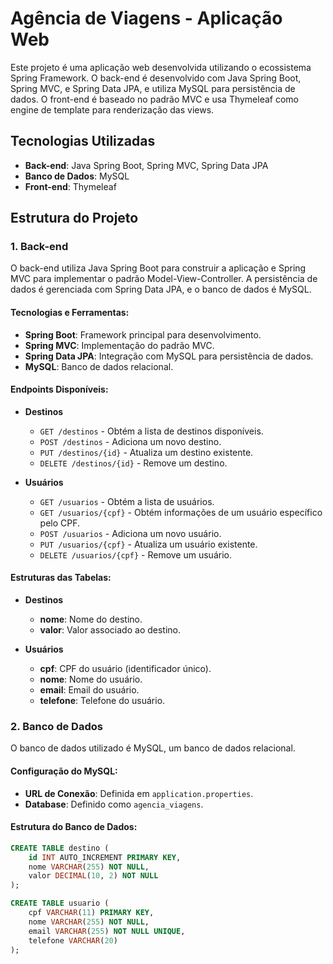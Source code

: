 # Agência de Viagens - Aplicação Web

Este projeto é uma aplicação web desenvolvida utilizando o ecossistema Spring Framework. O back-end é desenvolvido com Java Spring Boot, Spring MVC, e Spring Data JPA, e utiliza MySQL para persistência de dados. O front-end é baseado no padrão MVC e usa Thymeleaf como engine de template para renderização das views.

## Tecnologias Utilizadas

- **Back-end**: Java Spring Boot, Spring MVC, Spring Data JPA
- **Banco de Dados**: MySQL
- **Front-end**: Thymeleaf

## Estrutura do Projeto

### 1. Back-end

O back-end utiliza Java Spring Boot para construir a aplicação e Spring MVC para implementar o padrão Model-View-Controller. A persistência de dados é gerenciada com Spring Data JPA, e o banco de dados é MySQL.

#### Tecnologias e Ferramentas:
- **Spring Boot**: Framework principal para desenvolvimento.
- **Spring MVC**: Implementação do padrão MVC.
- **Spring Data JPA**: Integração com MySQL para persistência de dados.
- **MySQL**: Banco de dados relacional.

#### Endpoints Disponíveis:
- **Destinos**
  - `GET /destinos` - Obtém a lista de destinos disponíveis.
  - `POST /destinos` - Adiciona um novo destino.
  - `PUT /destinos/{id}` - Atualiza um destino existente.
  - `DELETE /destinos/{id}` - Remove um destino.

- **Usuários**
  - `GET /usuarios` - Obtém a lista de usuários.
  - `GET /usuarios/{cpf}` - Obtém informações de um usuário específico pelo CPF.
  - `POST /usuarios` - Adiciona um novo usuário.
  - `PUT /usuarios/{cpf}` - Atualiza um usuário existente.
  - `DELETE /usuarios/{cpf}` - Remove um usuário.

#### Estruturas das Tabelas:

- **Destinos**
  - **nome**: Nome do destino.
  - **valor**: Valor associado ao destino.

- **Usuários**
  - **cpf**: CPF do usuário (identificador único).
  - **nome**: Nome do usuário.
  - **email**: Email do usuário.
  - **telefone**: Telefone do usuário.

### 2. Banco de Dados

O banco de dados utilizado é MySQL, um banco de dados relacional.

#### Configuração do MySQL:
- **URL de Conexão**: Definida em `application.properties`.
- **Database**: Definido como `agencia_viagens`.

#### Estrutura do Banco de Dados:

```sql
CREATE TABLE destino (
    id INT AUTO_INCREMENT PRIMARY KEY,
    nome VARCHAR(255) NOT NULL,
    valor DECIMAL(10, 2) NOT NULL
);

CREATE TABLE usuario (
    cpf VARCHAR(11) PRIMARY KEY,
    nome VARCHAR(255) NOT NULL,
    email VARCHAR(255) NOT NULL UNIQUE,
    telefone VARCHAR(20)
);
